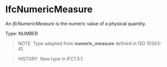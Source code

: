 # IfcNumericMeasure

An _IfcNumericMeasure_ is the numeric value of a physical quantity.

Type: NUMBER

> NOTE&nbsp; Type adapted from **numeric_measure** defined in ISO 10303-41.

> HISTORY&nbsp; New type in IFC1.5.1.
